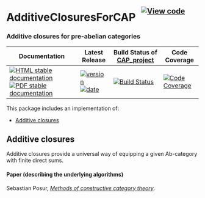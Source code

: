 <!-- BEGIN HEADER -->
# AdditiveClosuresForCAP&ensp;<sup><sup>[![View code][code-img]][code-url]</sup></sup>

### Additive closures for pre-abelian categories

| Documentation | Latest Release | Build Status of [CAP_project](/../../) | Code Coverage |
| ------------- | -------------- | ------------ | ------------- |
| [![HTML stable documentation][html-img]][html-url] [![PDF stable documentation][pdf-img]][pdf-url] | [![version][version-img]][version-url] [![date][date-img]][date-url] | [![Build Status][tests-img]][tests-url] | [![Code Coverage][codecov-img]][codecov-url] |

<!-- END HEADER -->

This package includes an implementation of:
- [Additive closures](#additive-closures)

## Additive closures

Additive closures provide a universal way of equipping a given Ab-category with finite direct sums.

#### Paper (describing the underlying algorithms)

Sebastian Posur, [*Methods of constructive category theory*](https://arxiv.org/abs/1908.04132).

<!-- BEGIN FOOTER -->
[html-img]: https://img.shields.io/badge/🔗%20HTML-stable-blue.svg
[html-url]: https://homalg-project.github.io/CAP_project/AdditiveClosuresForCAP/doc/chap0_mj.html

[pdf-img]: https://img.shields.io/badge/🔗%20PDF-stable-blue.svg
[pdf-url]: https://homalg-project.github.io/CAP_project/AdditiveClosuresForCAP/download_pdf.html

[version-img]: https://img.shields.io/endpoint?url=https://homalg-project.github.io/CAP_project/AdditiveClosuresForCAP/badge_version.json&label=🔗%20version&color=yellow
[version-url]: https://homalg-project.github.io/CAP_project/AdditiveClosuresForCAP/view_release.html

[date-img]: https://img.shields.io/endpoint?url=https://homalg-project.github.io/CAP_project/AdditiveClosuresForCAP/badge_date.json&label=🔗%20released%20on&color=yellow
[date-url]: https://homalg-project.github.io/CAP_project/AdditiveClosuresForCAP/view_release.html

[tests-img]: https://github.com/homalg-project/CAP_project/actions/workflows/Tests.yml/badge.svg?branch=master
[tests-url]: https://github.com/homalg-project/CAP_project/actions/workflows/Tests.yml?query=branch%3Amaster

[codecov-img]: https://codecov.io/gh/homalg-project/CAP_project/branch/master/graph/badge.svg?flag=AdditiveClosuresForCAP
[codecov-url]: https://app.codecov.io/gh/homalg-project/CAP_project/tree/master/AdditiveClosuresForCAP

[code-img]: https://img.shields.io/badge/-View%20code-blue?logo=github
[code-url]: https://github.com/homalg-project/CAP_project/tree/master/AdditiveClosuresForCAP#top
<!-- END FOOTER -->
